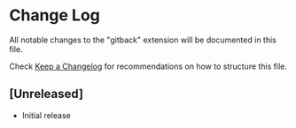 # Change Log

All notable changes to the "gitback" extension will be documented in this file.

Check [Keep a Changelog](http://keepachangelog.com/) for recommendations on how to structure this file.

## [Unreleased]

- Initial release
